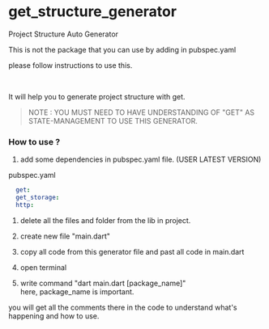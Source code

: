 # get_structure_generator
Project Structure Auto Generator

This is not the package that you can use by adding in pubspec.yaml

please follow instructions to use this.

<br>

It will help you to generate project structure with get.

> NOTE : YOU MUST NEED TO HAVE UNDERSTANDING OF "GET" AS STATE-MANAGEMENT TO USE THIS GENERATOR.


### How to use ? 

1. add some dependencies in pubspec.yaml file. (USER LATEST VERSION)

pubspec.yaml
```yaml
  get:
  get_storage:
  http:
```

1. delete all the files and folder from the lib in project.

1. create new file "main.dart"

1. copy all code from this generator file and past all code in main.dart

1. open terminal

1. write command "dart main.dart [package_name]"<br>
here, package_name is important. 

you will get all the comments there in the code to understand what's happening and how to use.
